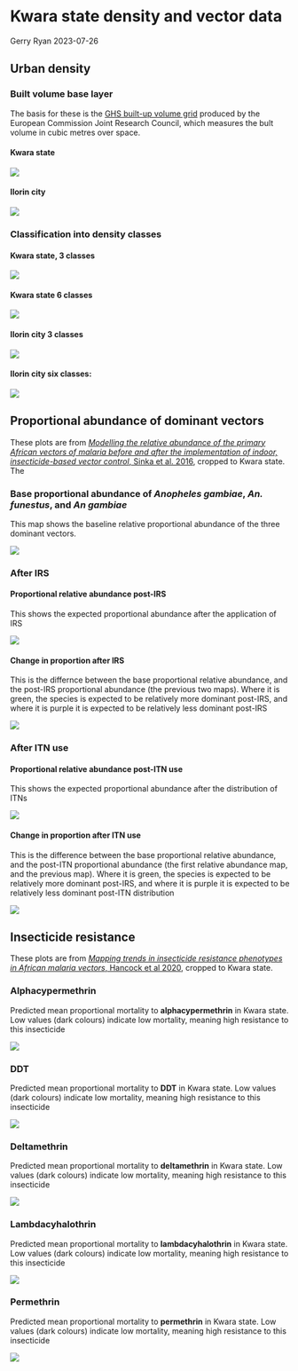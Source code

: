 # Kwara state density and vector data
Gerry Ryan
2023-07-26

## Urban density

### Built volume base layer

The basis for these is the [GHS built-up volume
grid](https://ghsl.jrc.ec.europa.eu/ghs_buV2023.php) produced by the
European Commission Joint Research Council, which measures the bult
volume in cubic metres over space.

#### Kwara state

![](kwara_files/figure-commonmark/unnamed-chunk-2-1.png)

#### Ilorin city

![](kwara_files/figure-commonmark/unnamed-chunk-3-1.png)

### Classification into density classes

#### Kwara state, 3 classes

![](kwara_files/figure-commonmark/unnamed-chunk-4-1.png)

#### Kwara state 6 classes

![](kwara_files/figure-commonmark/unnamed-chunk-5-1.png)

#### Ilorin city 3 classes

![](kwara_files/figure-commonmark/unnamed-chunk-6-1.png)

#### Ilorin city six classes:

![](kwara_files/figure-commonmark/unnamed-chunk-7-1.png)

## Proportional abundance of dominant vectors

These plots are from [*Modelling the relative abundance of the primary
African vectors of malaria before and after the implementation of
indoor, insecticide-based vector control*, Sinka et
al. 2016](https://doi.org/10.1186/s12936-016-1187-8), cropped to Kwara
state. The

### Base proportional abundance of *Anopheles gambiae*, *An. funestus*, and *An gambiae*

This map shows the baseline relative proportional abundance of the three
dominant vectors.

![](kwara_files/figure-commonmark/unnamed-chunk-8-1.png)

### After IRS

#### Proportional relative abundance post-IRS

This shows the expected proportional abundance after the application of
IRS

![](kwara_files/figure-commonmark/unnamed-chunk-9-1.png)

#### Change in proportion after IRS

This is the differnce between the base proportional relative abundance,
and the post-IRS proportional abundance (the previous two maps). Where
it is green, the species is expected to be relatively more dominant
post-IRS, and where it is purple it is expected to be relatively less
dominant post-IRS

![](kwara_files/figure-commonmark/unnamed-chunk-10-1.png)

### After ITN use

#### Proportional relative abundance post-ITN use

This shows the expected proportional abundance after the distribution of
ITNs

![](kwara_files/figure-commonmark/unnamed-chunk-11-1.png)

#### Change in proportion after ITN use

This is the difference between the base proportional relative abundance,
and the post-ITN proportional abundance (the first relative abundance
map, and the previous map). Where it is green, the species is expected
to be relatively more dominant post-IRS, and where it is purple it is
expected to be relatively less dominant post-ITN distribution

![](kwara_files/figure-commonmark/unnamed-chunk-12-1.png)

## Insecticide resistance

These plots are from [*Mapping trends in insecticide resistance
phenotypes in African malaria vectors*, Hancock et al
2020](https://doi.org/10.1186/s12936-016-1187-8), cropped to Kwara
state.

### Alphacypermethrin

Predicted mean proportional mortality to **alphacypermethrin** in Kwara
state. Low values (dark colours) indicate low mortality, meaning high
resistance to this insecticide

![](kwara_files/figure-commonmark/unnamed-chunk-13-1.png)

### DDT

Predicted mean proportional mortality to **DDT** in Kwara state. Low
values (dark colours) indicate low mortality, meaning high resistance to
this insecticide

![](kwara_files/figure-commonmark/unnamed-chunk-14-1.png)

### Deltamethrin

Predicted mean proportional mortality to **deltamethrin** in Kwara
state. Low values (dark colours) indicate low mortality, meaning high
resistance to this insecticide

![](kwara_files/figure-commonmark/unnamed-chunk-15-1.png)

### Lambdacyhalothrin

Predicted mean proportional mortality to **lambdacyhalothrin** in Kwara
state. Low values (dark colours) indicate low mortality, meaning high
resistance to this insecticide

![](kwara_files/figure-commonmark/unnamed-chunk-16-1.png)

### Permethrin

Predicted mean proportional mortality to **permethrin** in Kwara state.
Low values (dark colours) indicate low mortality, meaning high
resistance to this insecticide

![](kwara_files/figure-commonmark/unnamed-chunk-17-1.png)
